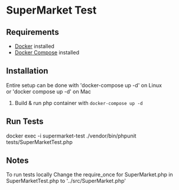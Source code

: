# SuperMarket Test

##  Requirements
- [Docker](https://docs.docker.com/engine/installation/) installed
- [Docker Compose](https://docs.docker.com/compose/install/) installed

## Installation
Entire setup can be done with 'docker-compose up -d' on Linux<br> or 'docker compose up -d' on Mac

1. Build & run php container with `docker-compose up -d` 

## Run Tests
docker exec -i supermarket-test ./vendor/bin/phpunit tests/SuperMarketTest.php

## Notes
To run tests locally
Change the require_once for SuperMarket.php in SuperMarketTest.php to '../src/SuperMarket.php'